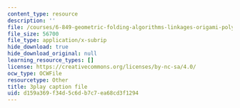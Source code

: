 ```yaml
---
content_type: resource
description: ''
file: /courses/6-849-geometric-folding-algorithms-linkages-origami-polyhedra-fall-2012/d159a369f34d5c6db7c7ea68cd3f1294_wctRwpa6j4.vtt
file_size: 56700
file_type: application/x-subrip
hide_download: true
hide_download_original: null
learning_resource_types: []
license: https://creativecommons.org/licenses/by-nc-sa/4.0/
ocw_type: OCWFile
resourcetype: Other
title: 3play caption file
uid: d159a369-f34d-5c6d-b7c7-ea68cd3f1294
---
```

